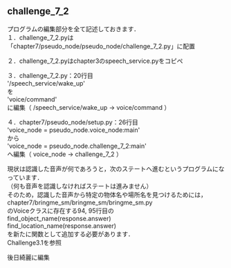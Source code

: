 ## challenge_7_2
プログラムの編集部分を全て記述しておきます．  
１．challenge_7_2.pyは「chapter7/pseudo_node/pseudo_node/challenge_7_2.py」に配置  

２．challenge_7_2.pyはchapter3のspeech_service.pyをコピペ  

３．challenge_7_2.py：20行目  
'/speech_service/wake_up'  
を  
'voice/command'  
に編集（ /speech_service/wake_up -> voice/command ）  

４．chapter7/pseudo_node/setup.py：26行目  
'voice_node = pseudo_node.voice_node:main'  
から  
'voice_node = pseudo_node.challenge_7_2:main'  
へ編集（ voice_node -> challenge_7_2 ）  

現状は認識した音声が何であろうと，次のステートへ進むというプログラムになっています．  
（何も音声を認識しなければステートは進みません）  
そのため，認識した音声から特定の物体名や場所名を見つけるためには，  
chapter7/bringme_sm/bringme_sm/bringme_sm.py  
のVoiceクラスに存在する94, 95行目の  
find_object_name(response.answer)  
find_location_name(response.answer)  
を新たに関数として追加する必要があります．  
Challenge3.1を参照


後日綺麗に編集

